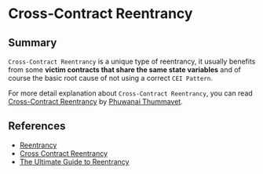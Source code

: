 # Cross-Contract Reentrancy

## Summary

`Cross-Contract Reentrancy` is a unique type of reentrancy, it usually benefits from some **victim contracts that share the same state variables** and of course the basic root cause of not using a correct `CEI Pattern`.

For more detail explanation about `Cross-Contract Reentrancy`, you can read [Cross-Contract Reentrancy](https://medium.com/valixconsulting/solidity-smart-contract-security-by-example-05-cross-contract-reentrancy-30f29e2a01b9) by [Phuwanai Thummavet](https://www.serial-coder.com/about/).


## References

- [Reentrancy](https://scsfg.io/hackers/reentrancy/)
- [Cross Contract Reentrancy](https://medium.com/valixconsulting/solidity-smart-contract-security-by-example-05-cross-contract-reentrancy-30f29e2a01b9)
- [The Ultimate Guide to Reentrancy](https://medium.com/immunefi/the-ultimate-guide-to-reentrancy-19526f105ac)
